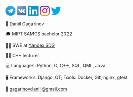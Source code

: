 [![Foo](icons/telegram32.png)](https://t.me/yaishenka) [![Foo](icons/vk32.png)](https://vk.com/ya1shenka) [![Foo](icons/linkedin32.png)](https://www.linkedin.com/in/daniil-gagarinov-29467316b/) [![Foo](icons/instagram32.png)](https://www.instagram.com/ya1shenka/) [![Foo](icons/twitter32.png)](https://twitter.com/yaishenka)

:man: Daniil Gagarinov

:mortar_board: MIPT SAMCS bachelor 2022

:man_technologist: SWE at [Yandex SDG](https://sdg.yandex.com)

:man_teacher: C++ lecturer 

:computer: Languages: Python, C, C++, SQL, QML, Java

:desktop_computer: Frameworks: Django, QT; Tools: Docker, Git, nginx, gtest

:email: gagarinovdaniil@gmail.com


